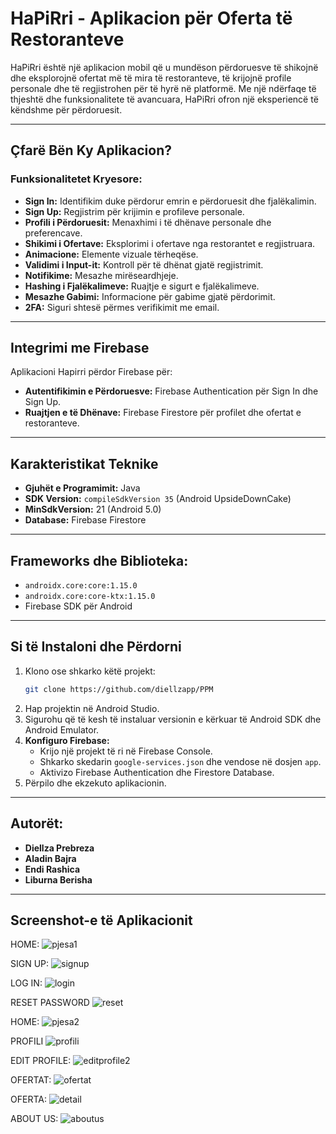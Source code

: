 # HaPiRri - Aplikacion për Oferta të Restoranteve

HaPiRri është një aplikacion mobil që u mundëson përdoruesve të shikojnë dhe eksplorojnë ofertat më të mira të restoranteve, të krijojnë profile personale dhe të regjistrohen për të hyrë në platformë. Me një ndërfaqe të thjeshtë dhe funksionalitete të avancuara, HaPiRri ofron një eksperiencë të këndshme për përdoruesit.

---

## **Çfarë Bën Ky Aplikacion?**
### Funksionalitetet Kryesore:
- **Sign In:** Identifikim duke përdorur emrin e përdoruesit dhe fjalëkalimin.
- **Sign Up:** Regjistrim për krijimin e profileve personale.
- **Profili i Përdoruesit:** Menaxhimi i të dhënave personale dhe preferencave.
- **Shikimi i Ofertave:** Eksplorimi i ofertave nga restorantet e regjistruara.
- **Animacione:** Elemente vizuale tërheqëse.
- **Validimi i Input-it:** Kontroll për të dhënat gjatë regjistrimit.
- **Notifikime:** Mesazhe mirëseardhjeje.
- **Hashing i Fjalëkalimeve:** Ruajtje e sigurt e fjalëkalimeve.
- **Mesazhe Gabimi:** Informacione për gabime gjatë përdorimit.
- **2FA:** Siguri shtesë përmes verifikimit me email.

---

## **Integrimi me Firebase**
Aplikacioni Hapirri përdor Firebase për:
- **Autentifikimin e Përdoruesve:** Firebase Authentication për Sign In dhe Sign Up.
- **Ruajtjen e të Dhënave:** Firebase Firestore për profilet dhe ofertat e restoranteve.

---

## **Karakteristikat Teknike**
- **Gjuhët e Programimit:** Java
- **SDK Version:** `compileSdkVersion 35` (Android UpsideDownCake)
- **MinSdkVersion:** 21 (Android 5.0)
- **Database:** Firebase Firestore

---

## **Frameworks dhe Biblioteka:**
- `androidx.core:core:1.15.0`
- `androidx.core:core-ktx:1.15.0`
- Firebase SDK për Android

---

## **Si të Instaloni dhe Përdorni**
1. Klono ose shkarko këtë projekt:
    ```bash
   git clone https://github.com/diellzapp/PPM
    ```
2. Hap projektin në Android Studio.
3. Sigurohu që të kesh të instaluar versionin e kërkuar të Android SDK dhe Android Emulator.
4. **Konfiguro Firebase:**
   - Krijo një projekt të ri në Firebase Console.
   - Shkarko skedarin `google-services.json` dhe vendose në dosjen `app`.
   - Aktivizo Firebase Authentication dhe Firestore Database.
5. Përpilo dhe ekzekuto aplikacionin.

---

## **Autorët:**
- **Diellza Prebreza**
- **Aladin Bajra**
- **Endi Rashica**
- **Liburna Berisha**

---

## **Screenshot-e të Aplikacionit**
HOME:
![pjesa1](https://github.com/diellzapp/images/raw/main/pjesa1.JPG)


SIGN UP:
![signup](https://github.com/diellzapp/images/raw/main/signup.JPG)


LOG IN:
![login](https://github.com/diellzapp/images/raw/main/login.JPG)


RESET PASSWORD
![reset](https://github.com/diellzapp/images/raw/main/reset.JPG)


HOME:
![pjesa2](https://github.com/diellzapp/images/raw/main/pjesa2.JPG)


PROFILI
![profili](https://github.com/diellzapp/images/raw/main/profili.JPG)


EDIT PROFILE:
![editprofile2](https://github.com/diellzapp/images/raw/main/editprofile2.JPG)


OFERTAT:
![ofertat](https://github.com/diellzapp/images/raw/main/ofertat.JPG)


OFERTA:
![detail](https://github.com/diellzapp/images/raw/main/detail.JPG)


ABOUT US:
![aboutus](https://github.com/diellzapp/images/raw/main/aboutus.JPG)




